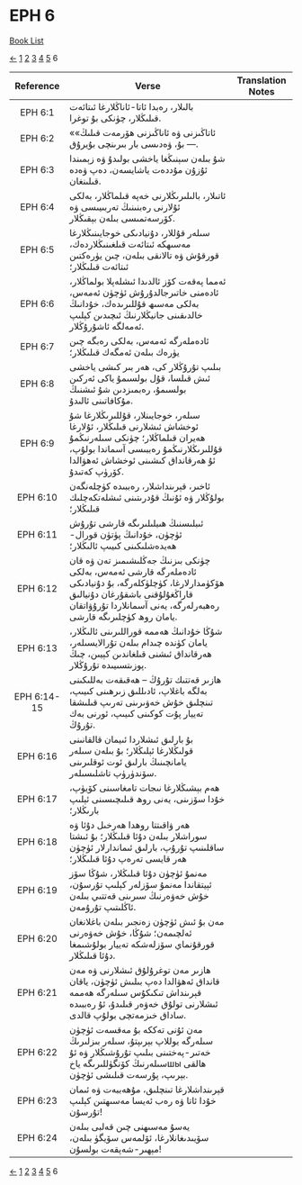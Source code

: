 # EPH 6
[Book List](../README.md)

[<-](./chapter_5.md) [1](./chapter_1.md) [2](./chapter_2.md) [3](./chapter_3.md) [4](./chapter_4.md) [5](./chapter_5.md) 6 

| Reference | Verse | Translation Notes |
|:---------:|-------|-------------------|
|EPH 6:1|بالىلار، رەبدا ئاتا-ئاناڭلارغا ئىتائەت قىلىڭلار، چۈنكى بۇ توغرا.||
|EPH 6:2|«ئاتاڭىزنى ۋە ئاناڭىزنى ھۆرمەت قىلىڭ» — بۇ، ۋەدىسى بار بىرىنچى بۇيرۇق.||
|EPH 6:3|شۇ بىلەن سېنىڭغا ياخشى بولىدۇ ۋە زېمىندا ئۇزۇن مۇددەت ياشايسەن، دەپ ۋەدە قىلىنغان.||
|EPH 6:4|ئاتىلار، بالىلىرىڭلارنى خەپە قىلماڭلار، بەلكى ئۇلارنى رەبنىنىڭ تەربىيىسى ۋە كۆرسەتمىسى بىلەن بېقىڭلار.||
|EPH 6:5|سىلەر قۇللار، دۇنيادىكى خوجايىنىڭلارغا مەسىھكە ئىتائەت قىلغىنىڭلاردەك، قورقۇش ۋە تالانقى بىلەن، چىن يۈرەكتىن ئىتائەت قىلىڭلار؛||
|EPH 6:6|ئەمما پەقەت كۆز ئالدىدا ئىشلەپلا بولماڭلار، ئادەمنى خاتىرجالدۇرۇش ئۈچۈن ئەمەس، بەلكى مەسىھ قۇللىرىدەك، خۇدانىڭ خالدىقىنى جانیڭلارنىڭ ئىچىدىن كېلىپ ئەمەلگە ئاشۇرۇڭلار.||
|EPH 6:7|ئادەملەرگە ئەمەس، بەلكى رەبگە چىن يۈرەك بىلەن ئەمگەك قىلىڭلار؛||
|EPH 6:8|بىلىپ تۇرۇڭلار كى، ھەر بىر كىشى ياخشى ئىش قىلسا، قۇل بولسىمۇ ياكى ئەركىن بولسىمۇ، رەبمىزدىن شۇ ئىشنىڭ مۇكافاتىنى ئالىدۇ.||
|EPH 6:9|سىلەر، خوجايىنلار، قۇللىرىڭلارغا شۇ ئوخشاش ئىشلارنى قىلىڭلار، ئۇلارغا ھەيران قىلماڭلار؛ چۈنكى سىلەرنىڭمۇ قۇللىرىڭلارنىڭمۇ رەببىسى آسماندا بولۇپ، ئۇ ھەرقانداق كىشىنى ئوخشاش ئەھۋالدا كۆرۈپ كەتىدۇ.||
|EPH 6:10|ئاخىر، قېرىنداشلار، رەببىدە كۈچلەنگەن بولۇڭلار ۋە ئۇنىڭ قۇدرىتىنى ئىشلەتكەچلىك قىلىڭلار؛||
|EPH 6:11|ئىبلىسنىڭ ھىيلىلىرىگە قارشى تۇرۇش ئۈچۈن، خۇدانىڭ پۈتۈن قورال-ھەيدەشلىكىنى كىيىپ ئالىڭلار؛||
|EPH 6:12|چۈنكى بىزنىڭ جەڭلىشىمىز تەن ۋە قان ئادەملەرگە قارشى ئەمەس، بەلكى ھۆكۈمدارلارغا، كۈچلۈكلەرگە، بۇ دۇنيادىكى قاراڭغۇلۇقنى باشقۇرغان دۇنيالىق رەھبەرلەرگە، يەنى آسمانلاردا تۇرۇۋاتقان يامان روھ كۈچلىرىگە قارشى.||
|EPH 6:13|شۇڭا خۇدانىڭ ھەممە قوراللىرىنى ئالىڭلار، يامان كۈندە چىدام بىلەن تۇرالايسىلەر، ھەرقانداق ئىشنى قىلغاندىن كېيىن، چىڭ پوزىتسىيىدە تۇرۇڭلار.||
|EPH 6:14-15|ھازىر قەتتىك تۇرۇڭ – ھەقىقەت بەللىكىنى بەلگە باغلاپ، ئادىللىق زىرھىنى كىيىپ، تىنچلىق خۇش خەۋىرىنى تەرىپ قىلىشقا تەييار پۇت كوكىنى كىيىپ، ئورنى بەك تۇرۇڭ.||
|EPH 6:16|بۇ بارلىق ئىشلاردا ئىيمان قالقانىنى قولىڭلارغا ئېلىڭلار؛ بۇ بىلەن سىلەر يامانچىنىڭ بارلىق ئوت ئوقلىرىنى سۆندۈرۈپ تاشلىسىلەر.||
|EPH 6:17|ھەم بېشىڭلارغا نىجات تامغاسىنى كۆيۈپ، خۇدا سۆزىنى، يەنى روھ قىلىچىسىنى ئېلىپ بارىڭلار؛||
|EPH 6:18|ھەر ۋاقىتتا روھدا ھەرخىل دۇئا ۋە سوراشلار بىلەن دۇئا قىلىڭلار؛ بۇ ئىشتا ساقلىنىپ تۇرۇپ، بارلىق ئىماندارلار ئۈچۈن ھەر قايسى تەرەپ دۇئا قىلىڭلار؛||
|EPH 6:19|مەنمۇ ئۈچۈن دۇئا قىلىڭلار، شۇڭا سۆز ئېيتقاندا مەنمۇ سۆزلەر كېلىپ تۇرسۇن، خۇش خەۋەرنىڭ سىرىنى قەتتىي بىلەن ئاڭلىتىپ تۇرۇمەن.||
|EPH 6:20|مەن بۇ ئىش ئۈچۈن زەنجىر بىلەن باغلانغان ئەلچىمەن؛ شۇڭا، خۇش خەۋەرنى قورقۇنماي سۆزلەشكە تەييار بولۇشىمغا دۇئا قىلىڭلار.||
|EPH 6:21|ھازىر مەن توغرۇلۇق ئىشلارنى ۋە مەن قانداق ئەھۋالدا دەپ بىلىش ئۈچۈن، ياقان قېرىنداش تىكىكۇس سىلەرگە ھەممە ئىشلارنى تولۇق خەۋەر قىلىدۇ، ئۇ رەببىدە ساداق خىزمەتچى بولۇپ قالدى.||
|EPH 6:22|مەن ئۇنى تەككە بۇ مەقسەت ئۈچۈن سىلەرگە يوللاپ بېرىپتۇ، سىلەر بىزلىرىڭ خەتىر-پەختىنى بىلىپ تۇرۇشىڭلار ۋە ئۇ سىلەرنىڭ كۆنگۈللىرىگە ياخшы ھالقى بېرىپ، پۇرسەت قىلىشى ئۈچۈن.||
|EPH 6:23|قېرىنداشلارغا تىنچلىق، مۇھەببەت ۋە ئىمان خۇدا ئاتا ۋە رەب ئەيسا مەسىھتىن كېلىپ تۇرسۇن!||
|EPH 6:24|يەسۇ مەسىھنى چىن قەلبى بىلەن سۆيىدىغانلارغا، ئۆلمەس سۆيگۈ بىلەن، مېھىر-شەپقەت بولسۇن!||


[<-](./chapter_5.md) [1](./chapter_1.md) [2](./chapter_2.md) [3](./chapter_3.md) [4](./chapter_4.md) [5](./chapter_5.md) 6 